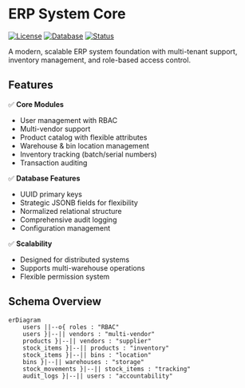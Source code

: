 # ERP System Core

[![License](https://img.shields.io/badge/license-MIT-blue.svg)](LICENSE)
[![Database](https://img.shields.io/badge/postgresql-15+-blue.svg)](https://www.postgresql.org/)
[![Status](https://img.shields.io/badge/status-active--development-green.svg)]()

A modern, scalable ERP system foundation with multi-tenant support, inventory management, and role-based access control.

## Features

✅ **Core Modules**
- User management with RBAC
- Multi-vendor support
- Product catalog with flexible attributes
- Warehouse & bin location management
- Inventory tracking (batch/serial numbers)
- Transaction auditing

✅ **Database Features**
- UUID primary keys
- Strategic JSONB fields for flexibility
- Normalized relational structure
- Comprehensive audit logging
- Configuration management

✅ **Scalability**
- Designed for distributed systems
- Supports multi-warehouse operations
- Flexible permission system

## Schema Overview

```mermaid
erDiagram
    users ||--o{ roles : "RBAC"
    users }|--|| vendors : "multi-vendor"
    products }|--|| vendors : "supplier"
    stock_items }|--|| products : "inventory"
    stock_items }|--|| bins : "location"
    bins }|--|| warehouses : "storage"
    stock_movements }|--|| stock_items : "tracking"
    audit_logs }|--|| users : "accountability"